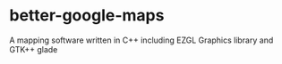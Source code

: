 # better-google-maps
A mapping software written in C++ including EZGL Graphics library and GTK++ glade
